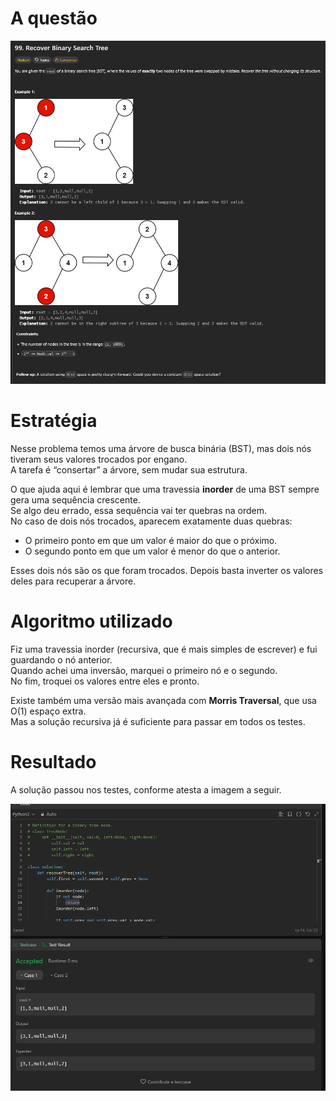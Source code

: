 # A questão

![99 Questão](../../assets/99_recover_binary_search_tree/99_question.png)

# Estratégia

Nesse problema temos uma árvore de busca binária (BST), mas dois nós tiveram seus valores trocados por engano.  
A tarefa é “consertar” a árvore, sem mudar sua estrutura.

O que ajuda aqui é lembrar que uma travessia **inorder** de uma BST sempre gera uma sequência crescente.  
Se algo deu errado, essa sequência vai ter quebras na ordem.  
No caso de dois nós trocados, aparecem exatamente duas quebras:

- O primeiro ponto em que um valor é maior do que o próximo.  
- O segundo ponto em que um valor é menor do que o anterior.  

Esses dois nós são os que foram trocados. Depois basta inverter os valores deles para recuperar a árvore.

# Algoritmo utilizado

Fiz uma travessia inorder (recursiva, que é mais simples de escrever) e fui guardando o nó anterior.  
Quando achei uma inversão, marquei o primeiro nó e o segundo.  
No fim, troquei os valores entre eles e pronto.

Existe também uma versão mais avançada com **Morris Traversal**, que usa O(1) espaço extra.  
Mas a solução recursiva já é suficiente para passar em todos os testes.

# Resultado

A solução passou nos testes, conforme atesta a imagem a seguir.

![99 Accepted](../../assets/99_recover_binary_search_tree/99_accepted.png)
